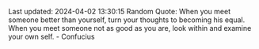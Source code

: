 Last updated: 2024-04-02 13:30:15
Random Quote: When you meet someone better than yourself, turn your thoughts to becoming his equal. When you meet someone not as good as you are, look within and examine your own self. - Confucius